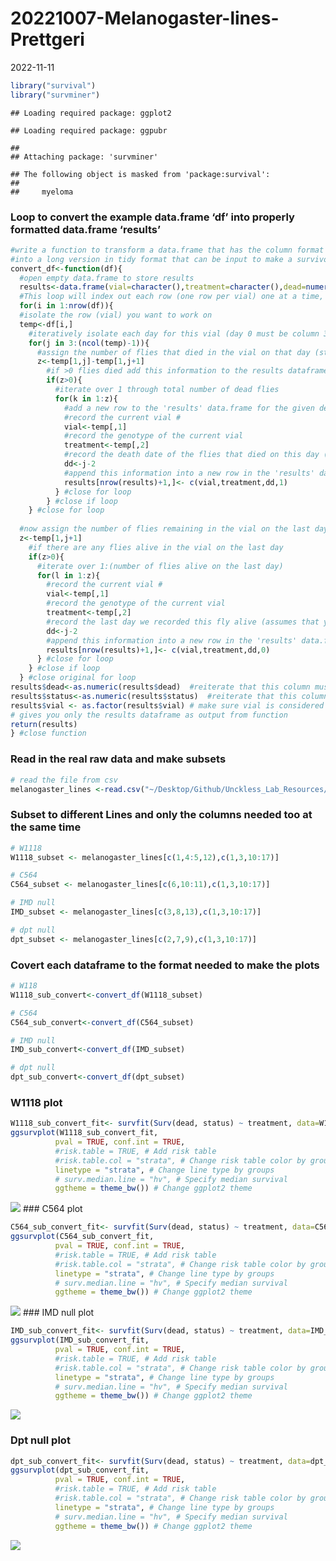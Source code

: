20221007-Melanogaster-lines-Prettgeri
================
2022-11-11

``` r
library("survival")
library("survminer")
```

    ## Loading required package: ggplot2

    ## Loading required package: ggpubr

    ## 
    ## Attaching package: 'survminer'

    ## The following object is masked from 'package:survival':
    ## 
    ##     myeloma

### Loop to convert the example data.frame ‘df’ into properly formatted data.frame ‘results’

``` r
#write a function to transform a data.frame that has the column format 'vial | treatment | D0 | D1 | D2...', with one row for each vial
#into a long version in tidy format that can be input to make a survivorship curve
convert_df<-function(df){
  #open empty data.frame to store results
  results<-data.frame(vial=character(),treatment=character(),dead=numeric(),status=numeric())
  #This loop will index out each row (one row per vial) one at a time, transform it into long format (one row per fly), and add the information to the empty data.frame called results
  for(i in 1:nrow(df)){
  #isolate the row (vial) you want to work on
  temp<-df[i,]
    #iteratively isolate each day for this vial (day 0 must be column 3, day 1 column 4, etc.). Loop stops the column before the last day
    for(j in 3:(ncol(temp)-1)){
      #assign the number of flies that died in the vial on that day (starting with day 1) to the variable 'z'
      z<-temp[1,j]-temp[1,j+1]
        #if >0 flies died add this information to the results dataframe
        if(z>0){
          #iterate over 1 through total number of dead flies
          for(k in 1:z){
            #add a new row to the 'results' data.frame for the given dead fly, specifying vial #, treatment, day died, and
            #record the current vial #
            vial<-temp[,1]
            #record the genotype of the current vial
            treatment<-temp[,2]
            #record the death date of the flies that died on this day (assumes that your input DF starts with day 0 in column 3)
            dd<-j-2
            #append this information into a new row in the 'results' data.frame, and add a '1' in the 4th column to indicate mortality
            results[nrow(results)+1,]<- c(vial,treatment,dd,1)
          } #close for loop
        } #close if loop
    } #close for loop
  
  #now assign the number of flies remaining in the vial on the last day (value in the last column of the row) to the variable 'z'
  z<-temp[1,j+1]
    #if there are any flies alive in the vial on the last day
    if(z>0){
      #iterate over 1:(number of flies alive on the last day)
      for(l in 1:z){
        #record the current vial #
        vial<-temp[,1]
        #record the genotype of the current vial
        treatment<-temp[,2]
        #record the last day we recorded this fly alive (assumes that your input DF starts with day 0 in column 3)
        dd<-j-2
        #append this information into a new row in the 'results' data.frame, and add a '0' in the 4th column to indicate that the fly made it to the end of the experiment
        results[nrow(results)+1,]<- c(vial,treatment,dd,0)
      } #close for loop
    } #close if loop
  } #close original for loop
results$dead<-as.numeric(results$dead)  #reiterate that this column must be class numeric
results$status<-as.numeric(results$status)  #reiterate that this column must be class numeric
results$vial <- as.factor(results$vial) # make sure vial is considered a factor
# gives you only the results dataframe as output from function 
return(results) 
} #close function
```

### Read in the real raw data and make subsets

``` r
# read the file from csv
melanogaster_lines <-read.csv("~/Desktop/Github/Unckless_Lab_Resources/Infection_survival_analyses/20221007/20221007_Prettgeri_infections .csv")
```

### Subset to different Lines and only the columns needed too at the same time

``` r
# W1118
W1118_subset <- melanogaster_lines[c(1,4:5,12),c(1,3,10:17)]

# C564
C564_subset <- melanogaster_lines[c(6,10:11),c(1,3,10:17)]

# IMD null 
IMD_subset <- melanogaster_lines[c(3,8,13),c(1,3,10:17)]

# dpt null 
dpt_subset <- melanogaster_lines[c(2,7,9),c(1,3,10:17)]
```

### Covert each dataframe to the format needed to make the plots

``` r
# W118
W1118_sub_convert<-convert_df(W1118_subset)

# C564
C564_sub_convert<-convert_df(C564_subset)

# IMD null 
IMD_sub_convert<-convert_df(IMD_subset)

# dpt null
dpt_sub_convert<-convert_df(dpt_subset)
```

### W1118 plot

``` r
W1118_sub_convert_fit<- survfit(Surv(dead, status) ~ treatment, data=W1118_sub_convert)
ggsurvplot(W1118_sub_convert_fit,
          pval = TRUE, conf.int = TRUE,
          #risk.table = TRUE, # Add risk table
          #risk.table.col = "strata", # Change risk table color by groups
          linetype = "strata", # Change line type by groups
          # surv.median.line = "hv", # Specify median survival
          ggtheme = theme_bw()) # Change ggplot2 theme
```

![](2022-10-07-melanogaster-lines-prettgeri_files/figure-gfm/unnamed-chunk-6-1.png)<!-- -->
\### C564 plot

``` r
C564_sub_convert_fit<- survfit(Surv(dead, status) ~ treatment, data=C564_sub_convert)
ggsurvplot(C564_sub_convert_fit,
          pval = TRUE, conf.int = TRUE,
          #risk.table = TRUE, # Add risk table
          #risk.table.col = "strata", # Change risk table color by groups
          linetype = "strata", # Change line type by groups
          # surv.median.line = "hv", # Specify median survival
          ggtheme = theme_bw()) # Change ggplot2 theme
```

![](2022-10-07-melanogaster-lines-prettgeri_files/figure-gfm/unnamed-chunk-7-1.png)<!-- -->
\### IMD null plot

``` r
IMD_sub_convert_fit<- survfit(Surv(dead, status) ~ treatment, data=IMD_sub_convert)
ggsurvplot(IMD_sub_convert_fit,
          pval = TRUE, conf.int = TRUE,
          #risk.table = TRUE, # Add risk table
          #risk.table.col = "strata", # Change risk table color by groups
          linetype = "strata", # Change line type by groups
          # surv.median.line = "hv", # Specify median survival
          ggtheme = theme_bw()) # Change ggplot2 theme
```

![](2022-10-07-melanogaster-lines-prettgeri_files/figure-gfm/unnamed-chunk-8-1.png)<!-- -->

### Dpt null plot

``` r
dpt_sub_convert_fit<- survfit(Surv(dead, status) ~ treatment, data=dpt_sub_convert)
ggsurvplot(dpt_sub_convert_fit,
          pval = TRUE, conf.int = TRUE,
          #risk.table = TRUE, # Add risk table
          #risk.table.col = "strata", # Change risk table color by groups
          linetype = "strata", # Change line type by groups
          # surv.median.line = "hv", # Specify median survival
          ggtheme = theme_bw()) # Change ggplot2 theme
```

![](2022-10-07-melanogaster-lines-prettgeri_files/figure-gfm/unnamed-chunk-9-1.png)<!-- -->
